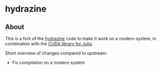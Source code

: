 hydrazine
=========

About
-----

This is a fork of the [hydrazine](https://code.google.com/p/hydrazine/) code to
make it work on a modern system, in combination with the [CUDA library for
Julia](https://github.com/maleadt/CUDA.jl).


Short overview of changes compared to upstream:

* Fix compilation on a modern system
